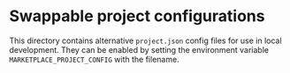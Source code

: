 # Swappable project configurations

This directory contains alternative `project.json` config files for use in
local development. They can be enabled by setting the environment variable
`MARKETPLACE_PROJECT_CONFIG` with the filename.
